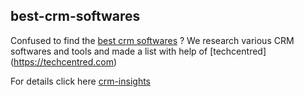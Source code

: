 ## best-crm-softwares
Confused to find the [best crm softwares](https://techcentred.com/top-5-best-crm-software-for-every-business/) ? We research various CRM softwares and tools and made a list with help of [techcentred] (https://techcentred.com)

For details click here [crm-insights](https://bestcrmsoftwares.gtsb.io/)
